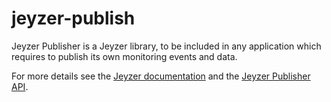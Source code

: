 # jeyzer-publish
Jeyzer Publisher is a Jeyzer library, to be included in any application which requires to publish its own monitoring events and data.

For more details see the [Jeyzer documentation](https://jeyzer.org/jeyzer-publisher/) and the [Jeyzer Publisher API](https://jeyzer.org/jeyzer-publisher-api/org/jeyzer/publish/JeyzerPublisher.html).
